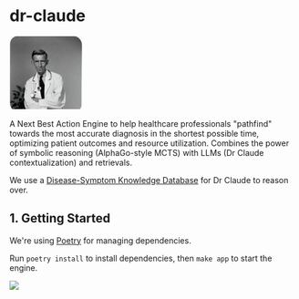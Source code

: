 # dr-claude

<img src="images/DrClaude.jpeg" width="128">

A Next Best Action Engine to help healthcare professionals "pathfind" towards the most accurate diagnosis in the shortest possible time, optimizing patient outcomes and resource utilization. Combines the power of symbolic reasoning (AlphaGo-style MCTS) with LLMs (Dr Claude contextualization) and retrievals.

We use a [Disease-Symptom Knowledge Database](https://people.dbmi.columbia.edu/~friedma/Projects/DiseaseSymptomKB/index.html) for Dr Claude to reason over.

## 1. Getting Started

We're using [Poetry](https://python-poetry.org/docs/) for managing dependencies.


Run `poetry install` to install dependencies, then `make app` to start the engine.

<img src="images/demo.png" width="780">

